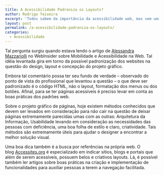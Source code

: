 ```yaml
---
title: A Acessibilidade Padroniza os Layouts?
author: Rodrigo Teixeira
excerpt: 'Todos sabem da importância da acessibilidade web, mas vem uma pergunta: Ela padroniza o layout? A acessibilidade pode determinar se um layout é bom ou ruim?'
layout: post
permalink: /a-acessibilidade-padroniza-os-layouts/
categories:
  - Acessibilidade
---
```

Tal pergunta surgiu quando estava lendo o artigo de <a href="http://www.alemazzariolli.com/" rel="noreferrer">Alessandra Mazzariolli</a> no <a>WebInsider </a>sobre Mobilidade e Acessibilidade na Web. Tal idéia levantada gira em torno da possível padronização dos websites na questão do design, layout e concepção do projeto gráfico.

Embora tal comentário possa ter seu fundo de verdade – observado do ponto de vista do profissional que levantou a questão – o que deve ser padronizado é o código HTML, não o layout, formatação dos menus ou dos botões. Afinal, para se ter páginas acessíveis é preciso levar em conta as boas práticas dos padrões web.

Sobre o projeto gráfico de páginas, hoje existem métodos conhecidos que devem ser levados em consideração para não cair na questão de deixar páginas extremamente parecidas umas com as outras: Arquitetura da Informação, Usabilidade levando em consideração as necessidades das pessoas com deficiência, uma boa folha de estilo e claro, criatividade. Tais métodos são extremamente úteis para ajudar o designer a encontrar a melhor solução visual.

Uma boa dica também é a busca por referências na própria web. O blog <a href="http://accessites.org/site/" rel="noreferrer">Accessites.org</a> é especializado em indicar sítios, blogs e portais que além de serem acessíveis, possuem belos e criativos layouts. Lá, é possível também ler artigos sobre boas práticas na criação e implementação de funcionalidades para auxiliar pessoas a terem a navegação facilitada.
